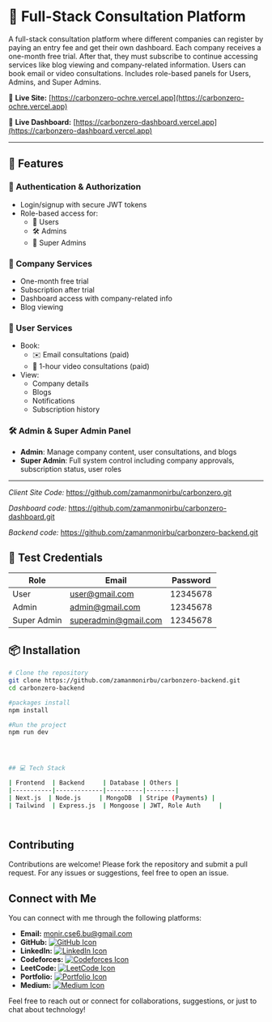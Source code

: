 # 🧠 Full-Stack Consultation Platform

A full-stack consultation platform where different companies can register by paying an entry fee and get their own dashboard. Each company receives a one-month free trial. After that, they must subscribe to continue accessing services like blog viewing and company-related information. Users can book email or video consultations. Includes role-based panels for Users, Admins, and Super Admins.

🔗 **Live Site:** [https://carbonzero-ochre.vercel.app](https://carbonzero-ochre.vercel.app)


🔗 **Live Dashboard:** [https://carbonzero-dashboard.vercel.app](https://carbonzero-dashboard.vercel.app)


---

## 🚀 Features

### 🔐 Authentication & Authorization
- Login/signup with secure JWT tokens
- Role-based access for:
  - 👤 Users
  - 🛠 Admins
  - 👑 Super Admins

### 🏢 Company Services
- One-month free trial
- Subscription after trial
- Dashboard access with company-related info
- Blog viewing

### 👥 User Services
- Book:
  - ✉️ Email consultations (paid)
  - 🎥 1-hour video consultations (paid)
- View:
  - Company details
  - Blogs
  - Notifications
  - Subscription history

### 🛠 Admin & Super Admin Panel
- **Admin**: Manage company content, user consultations, and blogs
- **Super Admin**: Full system control including company approvals, subscription status, user roles

---

*Client Site Code:* https://github.com/zamanmonirbu/carbonzero.git

*Dashboard code:* https://github.com/zamanmonirbu/carbonzero-dashboard.git

*Backend code:* https://github.com/zamanmonirbu/carbonzero-backend.git


## 🧪 Test Credentials

| Role         | Email                  | Password   |
|--------------|------------------------|------------|
| User         | user@gmail.com         | 12345678   |
| Admin        | admin@gmail.com        | 12345678   |
| Super Admin  | superadmin@gmail.com   | 12345678   |


## 📦 Installation

```bash
# Clone the repository
git clone https://github.com/zamanmonirbu/carbonzero-backend.git
cd carbonzero-backend

#packages install
npm install

#Run the project
npm run dev




## 💻 Tech Stack

| Frontend  | Backend     | Database | Others |
|-----------|-------------|----------|--------|
| Next.js  | Node.js     | MongoDB  | Stripe (Payments) |
| Tailwind  | Express.js  | Mongoose | JWT, Role Auth     |




```
## Contributing

Contributions are welcome! Please fork the repository and submit a pull request. For any issues or suggestions, feel free to open an issue.

## Connect with Me

You can connect with me through the following platforms:

- **Email:** [monir.cse6.bu@gmail.com](mailto:monir.cse6.bu@gmail.com)
- **GitHub:** [![GitHub Icon](https://img.shields.io/badge/GitHub-100000?style=for-the-badge&logo=github&logoColor=white)](https://github.com/zamanmonirbu)
- **LinkedIn:** [![LinkedIn Icon](https://img.shields.io/badge/LinkedIn-0077B5?style=for-the-badge&logo=linkedin&logoColor=white)](https://www.linkedin.com/in/mdmoniruzzamanbu/)
- **Codeforces:** [![Codeforces Icon](https://img.shields.io/badge/Codeforces-00FF00?style=for-the-badge&logo=codeforces&logoColor=white)](https://codeforces.com/profile/ZaMo)
- **LeetCode:** [![LeetCode Icon](https://img.shields.io/badge/LeetCode-FFA116?style=for-the-badge&logo=leetcode&logoColor=white)](https://leetcode.com/u/moniruzzamancse6/)
- **Portfolio:** [![Portfolio Icon](https://img.shields.io/badge/Portfolio-000000?style=for-the-badge&logo=codeforces&logoColor=white)](https://moniruzzamanbu.netlify.app/)
- **Medium:** [![Medium Icon](https://img.shields.io/badge/Medium-12100E?style=for-the-badge&logo=medium&logoColor=white)](https://medium.com/@zamanmonirbu)

Feel free to reach out or connect for collaborations, suggestions, or just to chat about technology!